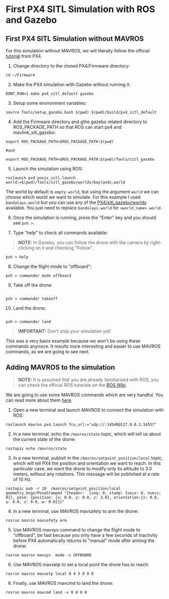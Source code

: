 # First PX4 SITL Simulation with ROS and Gazebo


## First PX4 SITL Simulation without MAVROS
For this simulation without MAVROS, we will literally follow the official [tutorial](https://dev.px4.io/master/en/simulation/ros_interface.html) from PX4.

1. Change directory to the cloned PX4/Firmware directory:
```
cd ~/Firmware
```

2. Make the PX4 simulation with Gazebo without running it:
```
DONT_RUN=1 make px4_sitl_default gazebo
```

3. Setup some environment variables:
```
source Tools/setup_gazebo.bash $(pwd) $(pwd)/build/px4_sitl_default
```

4. Add the Firmware directory and gthe gazebo related directory to ROS_PACKAGE_PATH so that ROS can start px4 and mavlink_sitl_gazebo:
``` 
export ROS_PACKAGE_PATH=$ROS_PACKAGE_PATH:$(pwd)

#and

export ROS_PACKAGE_PATH=$ROS_PACKAGE_PATH:$(pwd)/Tools/sitl_gazebo
``` 

5. Launch the simulation using ROS: 
``` 
roslaunch px4 posix_sitl.launch world:=$(pwd)/Tools/sitl_gazebo/worlds/baylands.world

```
The world by default is `empty.world`, but using the argument `world` we can choose which world we want to simulate. For this example I used `bandalays.world` but you can use any of the [PX4/sitl_gazebo/worlds](https://dev.px4.io/master/en/simulation/gazebo_worlds.html) available. You just need to replace `bandalays.world` for `<world_name>.world`.

6. Once the simulation is running, press the "Enter" key and you should see `pxh >`.

7. Type "help" to check all commands available:

> **NOTE:** In Gazebo, you can follow the drone with the camera by right-clicking on it and checking "Follow".

```
pxh > help
```

8. Change the flight mode to "offboard":
```
pxh > commander mode offboard
```

9. Take off the drone:
```

pxh > commander takeoff
```

10. Land the drone:
```

pxh > commander land

```

> **IMPORTANT:** Don't stop your simulation yet!

This was a very basic example because we won't be using these commands anymore. It results more interesting and easier to use MAVROS commands, as we are going to see next.

## Adding MAVROS to the simulation

>**NOTE:** It is assumed that you are already familiarized with ROS, you can check the official ROS tutorials on the [ROS Wiki](http://wiki.ros.org/ROS/Tutorials).

We are going to use some MAVROS commands which are very handful. You can read more about them [here](http://wiki.ros.org/mavros#Nodes).

1. Open a new terminal and launch MAVROS to connect the simulation with ROS:
```
roslaunch mavros px4.launch fcu_url:="udp://:14540@127.0.0.1:14557"
```

2. In a new terminal, echo the `/mavros/state` topic, which will tell us about the current state of the drone:
```
rostopic echo /mavros/state
```

3. In a new terminal, publish in the `/mavros/setpoint_position/local` topic, which will tell PX4 the position and orientation we want to reach. In this particular case, we want the drone to modify only its altitude to 3.0 meters, without any rotations. This message will be published at a rate of 10 Hz.
```
rostopic pub -r 10  /mavros/setpoint_position/local geometry_msgs/PoseStamped "{header:  {seq: 0, stamp: {secs: 0, nsecs: 0}}, pose: {position: {x: 0.0, y: 0.0, z: 3.0}, orientation:{x: 0.0, y: 0.0, z: 0.0, w: 0.0}}}"
```

4. In a new terminal, use MAVROS mavsafety to arm the drone:
```
rosrun mavros mavsafety arm
```

5. Use MAVROS mavsys command to change the flight mode to "offboard", be fast because you only have a few seconds of inactivity before PX4 automatically returns to "manual" mode after arming the drone:
```
rosrun mavros mavsys  mode -c OFFBOARD
```

6. Use MAVROS mavsetp to set a local point the drone has to reach:
```
rosrun mavros mavsetp local 0 4 3 0 0 0
```

6. Finally, use MAVROS mavcmd to land the drone:
```
rosrun mavros mavcmd land -v 0 0 0 0
```

